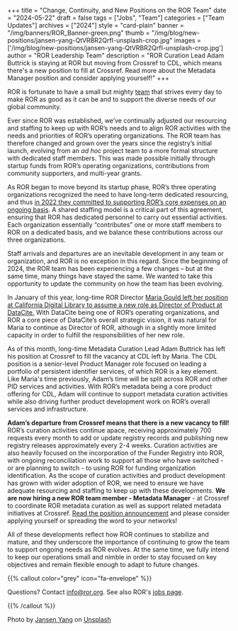 +++
title = "Change, Continuity, and New Positions on the ROR Team"
date = "2024-05-22"
draft = false
tags = ["Jobs", "Team"]
categories = ["Team Updates"]
archives = ["2024"]
style = "card-plain"
banner = "/img/banners/ROR_Banner-green.png"
thumb = "/img/blog/new-positions/jansen-yang-QtVRBR2QrfI-unsplash-crop.jpg"
images = ['/img/blog/new-positions/jansen-yang-QtVRBR2QrfI-unsplash-crop.jpg']
author = "ROR Leadership Team"
description = "ROR Curation Lead Adam Buttrick is staying at ROR but moving from Crossref to CDL, which means there's a new position to fill at Crossref. Read more about the Metadata Manager position and consider applying yourself!"
+++

ROR is fortunate to have a small but mighty [team](/about/#core-team) that strives every day to make ROR as good as it can be and to support the diverse needs of our global community. 

Ever since ROR was established, we’ve continually adjusted our resourcing and staffing to keep up with ROR’s needs and to align ROR activities with the needs and priorities of ROR’s operating organizations. The ROR team has therefore changed and grown over the years since the registry’s initial launch, evolving from an _ad hoc_ project team to a more formal structure with dedicated staff members. This was made possible initially through startup funds from ROR’s operating organizations, contributions from community supporters, and multi-year grants. 

As ROR began to move beyond its startup phase, ROR’s three operating organizations recognized the need to have long-term dedicated resourcing, and thus [in 2022 they committed to supporting ROR’s core expenses on an ongoing basis](https://ror.org/blog/2022-10-10-strengthening-sustainability/). A shared staffing model is a critical part of this agreement, ensuring that ROR has dedicated personnel to carry out essential activities. Each organization essentially “contributes” one or more staff members to ROR on a dedicated basis, and we balance these contributions across our three organizations. 

Staff arrivals and departures are an inevitable development in any team or organization, and ROR is no exception in this regard. Since the beginning of 2024, the ROR team has been experiencing a few changes – but at the same time, many things have stayed the same. We wanted to take this opportunity to update the community on how the team has been evolving. 

In January of this year, long-time ROR Director [Maria Gould left her position at California Digital Library to assume a new role as Director of Product at DataCite.](https://datacite.org/blog/welcome-maria-gould-datacites-new-product-director/) With DataCite being one of ROR’s operating organizations, and ROR a core piece of DataCite’s overall strategic vision, it was natural for Maria to continue as Director of  ROR, although in a slightly more limited capacity in order to fulfill the responsibilities of her new role. 

As of this month, long-time Metadata Curation Lead Adam Buttrick has left his position at Crossref to fill the vacancy at CDL left by Maria. The CDL position is a senior-level Product Manager role focused on leading a portfolio of persistent identifier services, of which ROR is a key element. Like Maria's time previously, Adam’s time will be split across ROR and other PID services and activities. With ROR’s metadata being a core product offering for CDL, Adam will continue to support metadata curation activities while also driving further product development work on ROR’s overall services and infrastructure. 

**Adam’s departure from Crossref means that there is a new vacancy to fill!** ROR’s curation activities continue apace, receiving approximately 700 requests every month to add or update registry records and publishing new registry releases approximately every 2-4 weeks. Curation activities are also heavily focused on the incorporation of the Funder Registry into ROR, with ongoing reconciliation work to support all those who have switched - or are planning to switch - to using ROR for funding organization identification. As the scope of curation activities and product development has grown with wider adoption of ROR, we need to ensure we have adequate resourcing and staffing to keep up with these developments. **We are now hiring a new ROR team member - Metadata Manager** - at Crossref to coordinate ROR metadata curation as well as support related metadata initiatives at Crossref. [Read the position announcement](https://www.crossref.org/jobs/2024-05-21-metadata-manager/) and please consider applying yourself or spreading the word to your networks!

All of these developments reflect how ROR continues to stabilize and mature, and they underscore the importance of continuing to grow the team to support ongoing needs as ROR evolves. At the same time, we fully intend to keep our operations small and nimble in order to stay focused on key objectives and remain flexible enough to adapt to future changes. 

{{% callout color="grey" icon="fa-envelope" %}}

Questions? Contact info@ror.org. See also ROR's [jobs page](/jobs).

{{% /callout %}}

Photo by [Jansen Yang](https://unsplash.com/@sens_design) on [Unsplash](https://unsplash.com/photos/concrete-man-beside-lion-statue-QtVRBR2QrfI?utm_content=creditCopyText&utm_medium=referral&utm_source=unsplash)